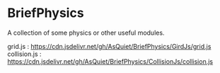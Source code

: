 # BriefPhysics
 A collection of some physics or other useful modules.
 
 grid.js : https://cdn.jsdelivr.net/gh/AsQuiet/BriefPhysics/GirdJs/grid.js <br/>
 collision.js : https://cdn.jsdelivr.net/gh/AsQuiet/BriefPhysics/CollisionJs/collision.js
 
